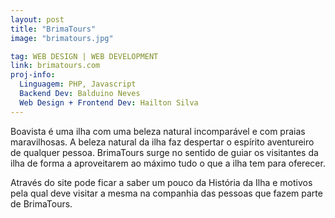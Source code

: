 ```yaml
---
layout: post
title: "BrimaTours"
image: "brimatours.jpg"

tag: WEB DESIGN | WEB DEVELOPMENT
link: brimatours.com
proj-info:
  Linguagem: PHP, Javascript
  Backend Dev: Balduino Neves
  Web Design + Frontend Dev: Hailton Silva
---
```


Boavista é uma ilha com uma beleza natural incomparável e com praias maravilhosas.
A beleza natural da ilha faz despertar o espírito aventureiro de qualquer pessoa. BrimaTours surge no sentido de
guiar os visitantes da ilha de forma a aproveitarem ao máximo tudo o que a ilha tem para oferecer.

<!--![BrimaTours](/images/brimatours-2.png)-->

Através do site pode ficar a saber um pouco da História da Ilha e motivos pela qual deve visitar a mesma na
companhia das pessoas que fazem parte de BrimaTours.

<!--![BrimaTours](/images/brimatours-2.jpg)-->
